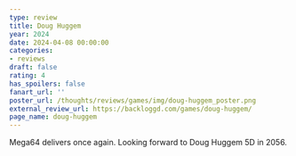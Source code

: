 ```yaml
---
type: review
title: Doug Huggem
year: 2024
date: 2024-04-08 00:00:00
categories:
- reviews
draft: false
rating: 4
has_spoilers: false
fanart_url: ''
poster_url: /thoughts/reviews/games/img/doug-huggem_poster.png
external_review_url: https://backloggd.com/games/doug-huggem/
page_name: doug-huggem
---
```


Mega64 delivers once again. Looking forward to Doug Huggem 5D in 2056.

							